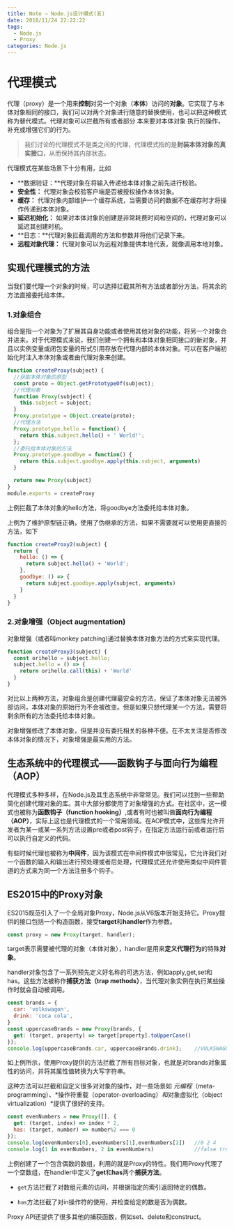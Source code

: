 ```yaml
---
title: Note — Node.js设计模式(五)
date: 2018/11/24 22:22:22
tags:
  - Node.js
  - Proxy
categories: Node.js
---
```


# 代理模式

代理（proxy）是一个用来**控制**对另一个对象（**本体**）访问的**对象**。它实现了与本体对象相同的接口，我们可以对两个对象进行随意的替换使用，也可以把这种模式称为替代模式。代理对象可以拦截所有或者部分 本来要对本体对象 执行的操作，补充或增强它们的行为。

> 我们讨论的代理模式不是类之间的代理，代理模式指的是**封装本体对象的真实接口**，从而保持其内部状态。

<!-- more -->

代理模式在某些场景下十分有用，比如

*	**数据验证：**代理对象在将输入传递给本体对象之前先进行校验。
*	**安全性：** 代理对象会校验客户端是否被授权操作本体对象。
*	**缓存：** 代理对象内部维护一个缓存系统，当需要访问的数据不在缓存时才将操作传递到本体对象。
*	**延迟初始化：** 如果对本体对象的创建是非常耗费时间和空间的，代理对象可以延迟其创建时机。
*	**日志：**代理对象拦截调用的方法和参数并将他们记录下来。
*	**远程对象代理：** 代理对象可以为远程对象提供本地代表，就像调用本地对象。



## 实现代理模式的方法

当我们要代理一个对象的时候，可以选择拦截其所有方法或者部分方法，将其余的方法直接委托给本体。

### 1.对象组合

组合是指一个对象为了扩展其自身功能或者使用其他对象的功能，将另一个对象合并进来。对于代理模式来说，我们创建一个拥有和本体对象相同接口的新对象，并且以实例变量或闭包变量的形式引用存放在代理内部的本体对象。可以在客户端初始化时注入本体对象或者由代理对象来创建。

```javascript
function createProxy(subject) {
  //获取本体对象的原型
  const proto = Object.getPrototypeOf(subject);
  //代理对象
  function Proxy(subject) {
    this.subject = subject;
  }
  Proxy.prototype = Object.create(proto);
  //代理方法
  Proxy.prototype.hello = function() {
    return this.subject.hello() + ' World!';
  };
  //委托给本体对象的方法
  Proxy.prototype.goodbye = function() {
    return this.subject.goodbye.apply(this.subject, arguments)
  }

  return new Proxy(subject)
}
module.exports = createProxy
```

上例拦截了本体对象的hello方法，将goodbye方法委托给本体对象。

上例为了维护原型链正确，使用了伪继承的方法，如果不需要就可以使用更直接的方法，如下

```javascript
function createProxy2(subject) {
  return {
    hello: () => {
      return subject.hello() + 'World';
    },
    goodbye: () => {
      return subject.goodbye.apply(subject, arguments)
    }
  }
}
```

### 2.对象增强（Object augmentation)

对象增强（或者叫monkey patching)通过替换本体对象方法的方式来实现代理。

```javascript
function createProxy3(subject) {
  const orihello = subject.hello;
  subject.hello = () => {
    return orihello.call(this) + 'World'
  }
}
```



对比以上两种方法，对象组合是创建代理最安全的方法，保证了本体对象无法被外部访问，本体对象的原始行为不会被改变。但是如果只想代理某一个方法，需要将剩余所有的方法委托给本体对象。

对象增强修改了本体对象，但是并没有委托相关的各种不便。在不太关注是否修改本体对象的情况下，对象增强是最实用的方法。



## 生态系统中的代理模式——函数钩子与面向行为编程（AOP）

代理模式多种多样，在Node.js及其生态系统中非常常见。我们可以找到一些帮助简化创建代理对象的库。其中大部分都使用了对象增强的方式。在社区中，这一模式也被称为**函数钩子（function hooking）**,或者有时也被叫做**面向行为编程（AOP）**，实际上这也是代理模式的一个常用领域。在AOP模式中，这些库允许开发者为某一或某一系列方法设置pre或者post钩子，在指定方法运行前或者运行后可以执行自定义的代码。

有些时候代理也被称为**中间件**，因为该模式在中间件模式中很常见，它允许我们对一个函数的输入和输出进行预处理或者后处理，代理模式还允许使用类似中间件管道的方式来为同一个方法注册多个钩子。

## ES2015中的Proxy对象

ES2015规范引入了一个全局对象Proxy，Node.js从V6版本开始支持它。Proxy提供的接口包括一个构造函数，接受**target**和**handler**作为参数。

```javascript
const proxy = new Proxy(target, handler);
```

target表示需要被代理的对象（本体对象），handler是用来**定义代理行为**的特殊**对象**。

handler对象包含了一系列预先定义好名称的可选方法，例如apply,get,set和has。这些方法被称作**捕获方法（trap methods）**，当代理对象实例在执行某些操作时就会自动被调用。

```javascript
const brands = {
  car: 'volkswagon',
  drink: 'coca cola',
}
const uppercaseBrands = new Proxy(brands, {
  get: (target, property) => target[property].toUpperCase()
});
console.log(uppercaseBrands.car, uppercaseBrands.drink);	//VOLKSWAGON COCA COLA
```



如上例所示，使用Proxy提供的方法拦截了所有目标对象，也就是对brands对象属性的访问，并将其属性值转换为大写字符串。

这种方法可以拦截和自定义很多对对象的操作，对一些场景如 *元编程*（meta-programming）、*操作符重载（operator-overloading）*和*对象虚拟化（object virtualization）*提供了很好的支持。

```javascript
const evenNumbers = new Proxy([], {
  get: (target, index) => index * 2,
  has: (target, number) => number%2 === 0 
});
console.log(evenNumbers[0],evenNumbers[1],evenNumbers[2])	//0 2 4
console.log(1 in evenNumbers, 2 in evenNumbers)				//false true
```

上例创建了一个包含偶数的数组，利用的就是Proxy的特性。我们用Proxy代理了一个空数组，在handler中定义了**get**和**has**两个**捕获方法**。

* `get`方法拦截了对数组元素的访问，并根据指定的索引返回特定的偶数。

* `has`方法拦截了对in操作符的使用，并检查给定的数是否为偶数。

Proxy API还提供了很多其他的捕获函数，例如set、delete和construct。